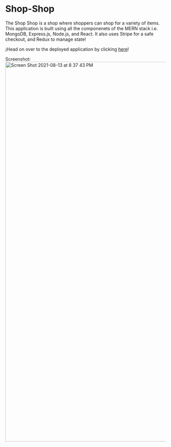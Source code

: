# Shop-Shop

The Shop Shop is a shop where shoppers can shop for a variety of items. 
This application is built using all the componenets of the MERN stack i.e. MongoDB, Express.js, Node.js, and React.
It also uses Stripe for a safe checkout, and Redux to manage state!

¡Head on over to the deployed application by clicking [here](https://gerner-shop-shop.herokuapp.com/)!

Screenshot:
<img width="1191" alt="Screen Shot 2021-08-13 at 8 37 43 PM" src="https://user-images.githubusercontent.com/79947732/129432982-e65b23e1-2034-4702-8847-22cb2877fc0d.png">
